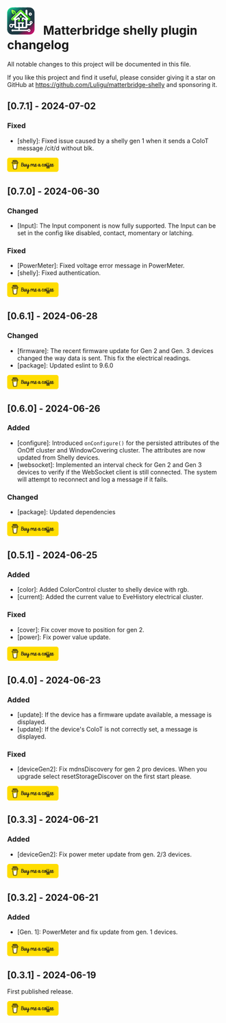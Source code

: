 # <img src="https://github.com/Luligu/matterbridge/blob/main/frontend/public/matterbridge%2064x64.png" alt="Matterbridge Logo" width="64px" height="64px">&nbsp;&nbsp;&nbsp;Matterbridge shelly plugin changelog

All notable changes to this project will be documented in this file.

If you like this project and find it useful, please consider giving it a star on GitHub at https://github.com/Luligu/matterbridge-shelly and sponsoring it.

## [0.7.1] - 2024-07-02

### Fixed

- [shelly]: Fixed issue caused by a shelly gen 1 when it sends a CoIoT message /cit/d without blk.

<a href="https://www.buymeacoffee.com/luligugithub">
  <img src="./yellow-button.png" alt="Buy me a coffee" width="120">
</a>

## [0.7.0] - 2024-06-30

### Changed

- [Input]: The Input component is now fully supported. The Input can be set in the config like disabled, contact, momentary or latching.

### Fixed

- [PowerMeter]: Fixed voltage error message in PowerMeter.
- [shelly]: Fixed authentication.

<a href="https://www.buymeacoffee.com/luligugithub">
  <img src="./yellow-button.png" alt="Buy me a coffee" width="120">
</a>

## [0.6.1] - 2024-06-28

### Changed

- [firmware]: The recent firmware update for Gen 2 and Gen. 3 devices changed the way data is sent. This fix the electrical readings.
- [package]: Updated eslint to 9.6.0

<a href="https://www.buymeacoffee.com/luligugithub">
  <img src="./yellow-button.png" alt="Buy me a coffee" width="120">
</a>

## [0.6.0] - 2024-06-26

### Added

- [configure]: Introduced `onConfigure()` for the persisted attributes of the OnOff cluster and WindowCovering cluster. The attributes are now updated from Shelly devices.
- [websocket]: Implemented an interval check for Gen 2 and Gen 3 devices to verify if the WebSocket client is still connected. The system will attempt to reconnect and log a message if it fails.

### Changed

- [package]: Updated dependencies

<a href="https://www.buymeacoffee.com/luligugithub">
  <img src="./yellow-button.png" alt="Buy me a coffee" width="120">
</a>

## [0.5.1] - 2024-06-25

### Added

- [color]: Added ColorControl cluster to shelly device with rgb.
- [current]: Added the current value to EveHistory electrical cluster.

### Fixed

- [cover]: Fix cover move to position for gen 2.
- [power]: Fix power value update.

<a href="https://www.buymeacoffee.com/luligugithub">
  <img src="./yellow-button.png" alt="Buy me a coffee" width="120">
</a>

## [0.4.0] - 2024-06-23

### Added

- [update]: If the device has a firmware update available, a message is displayed.
- [update]: If the device's CoIoT is not correctly set, a message is displayed.

### Fixed

- [deviceGen2]: Fix mdnsDiscovery for gen 2 pro devices. When you upgrade select resetStorageDiscover on the first start please.

<a href="https://www.buymeacoffee.com/luligugithub">
  <img src="./yellow-button.png" alt="Buy me a coffee" width="120">
</a>

## [0.3.3] - 2024-06-21

### Added

- [deviceGen2]: Fix power meter update from gen. 2/3 devices.

<a href="https://www.buymeacoffee.com/luligugithub">
  <img src="./yellow-button.png" alt="Buy me a coffee" width="120">
</a>

## [0.3.2] - 2024-06-21

### Added

- [Gen. 1]: PowerMeter and fix update from gen. 1 devices.

<a href="https://www.buymeacoffee.com/luligugithub">
  <img src="./yellow-button.png" alt="Buy me a coffee" width="120">
</a>

## [0.3.1] - 2024-06-19

First published release.

<a href="https://www.buymeacoffee.com/luligugithub">
  <img src="./yellow-button.png" alt="Buy me a coffee" width="120">
</a>

<!-- Commented out section
## [1.1.2] - 2024-03-08

### Added

- [Feature 1]: Description of the feature.
- [Feature 2]: Description of the feature.

### Changed

- [Feature 3]: Description of the change.
- [Feature 4]: Description of the change.

### Deprecated

- [Feature 5]: Description of the deprecation.

### Removed

- [Feature 6]: Description of the removal.

### Fixed

- [Bug 1]: Description of the bug fix.
- [Bug 2]: Description of the bug fix.

### Security

- [Security 1]: Description of the security improvement.
-->

